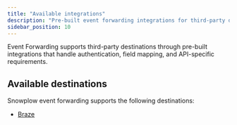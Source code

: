 ```yaml
---
title: "Available integrations"
description: "Pre-built event forwarding integrations for third-party destinations with authentication, field mapping, and API-specific configurations included."
sidebar_position: 10
---
```


Event Forwarding supports third-party destinations through pre-built integrations that handle authentication, field mapping, and API-specific requirements.

## Available destinations

Snowplow event forwarding supports the following destinations:

- [Braze](/docs/destinations/forwarding-events/integrations/braze/index.md)